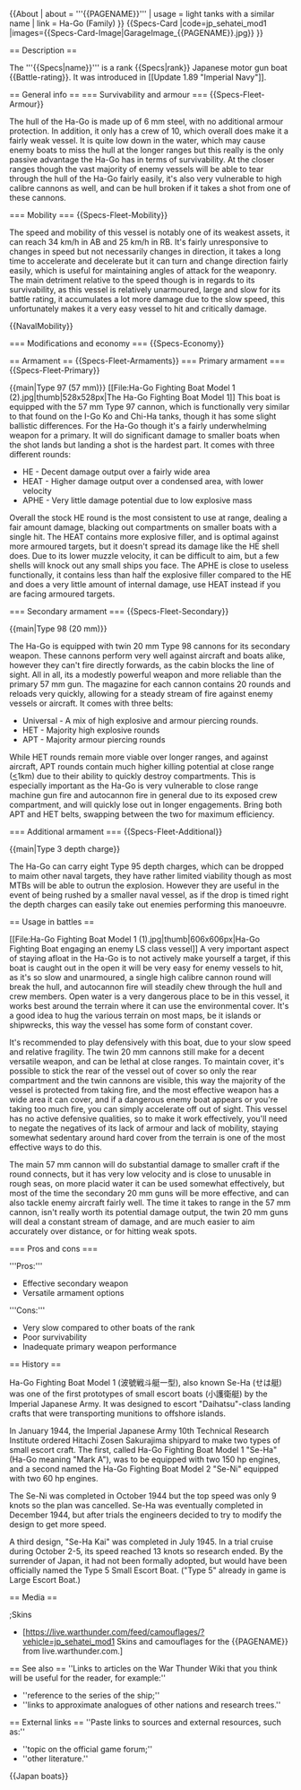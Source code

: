 {{About
| about = '''{{PAGENAME}}'''
| usage = light tanks with a similar name
| link = Ha-Go (Family)
}}
{{Specs-Card
|code=jp_sehatei_mod1
|images={{Specs-Card-Image|GarageImage_{{PAGENAME}}.jpg}}
}}

== Description ==
<!-- ''In the first part of the description, cover the history of the ship's creation and military application. In the second part, tell the reader about using this ship in the game. Add a screenshot: if a beginner player has a hard time remembering vehicles by name, a picture will help them identify the ship in question.'' -->
The '''{{Specs|name}}''' is a rank {{Specs|rank}} Japanese motor gun boat {{Battle-rating}}. It was introduced in [[Update 1.89 "Imperial Navy"]].

== General info ==
=== Survivability and armour ===
{{Specs-Fleet-Armour}}
<!-- ''Talk about the vehicle's armour. Note the most well-defended and most vulnerable zones, e.g. the ammo magazine. Evaluate the composition of components and assemblies responsible for movement and manoeuvrability. Evaluate the survivability of the primary and secondary armaments separately. Don't forget to mention the size of the crew, which plays an important role in fleet mechanics. Save tips on preserving survivability for the "Usage in battles" section. If necessary, use a graphical template to show the most well-protected or most vulnerable points in the armour.'' -->
The hull of the Ha-Go is made up of 6 mm steel, with no additional armour protection. In addition, it only has a crew of 10, which overall does make it a fairly weak vessel. It is quite low down in the water, which may cause enemy boats to miss the hull at the longer ranges but this really is the only passive advantage the Ha-Go has in terms of survivability. At the closer ranges though the vast majority of enemy vessels will be able to tear through the hull of the Ha-Go fairly easily, it's also very vulnerable to high calibre cannons as well, and can be hull broken if it takes a shot from one of these cannons.

=== Mobility ===
{{Specs-Fleet-Mobility}}
<!-- ''Write about the ship's mobility. Evaluate its power and manoeuvrability, rudder rerouting speed, stopping speed at full tilt, with its maximum forward and reverse speed.'' -->
The speed and mobility of this vessel is notably one of its weakest assets, it can reach 34 km/h in AB and 25 km/h in RB. It's fairly unresponsive to changes in speed but not necessarily changes in direction, it takes a long time to accelerate and decelerate but it can turn and change direction fairly easily, which is useful for maintaining angles of attack for the weaponry. The main detriment relative to the speed though is in regards to its survivability, as this vessel is relatively unarmoured, large and slow for its battle rating, it accumulates a lot more damage due to the slow speed, this unfortunately makes it a very easy vessel to hit and critically damage.

{{NavalMobility}}

=== Modifications and economy ===
{{Specs-Economy}}

== Armament ==
{{Specs-Fleet-Armaments}}
=== Primary armament ===
{{Specs-Fleet-Primary}}
<!-- ''Provide information about the characteristics of the primary armament. Evaluate their efficacy in battle based on their reload speed, ballistics and the capacity of their shells. Add a link to the main article about the weapon: <code><nowiki>{{main|Weapon name (calibre)}}</nowiki></code>. Broadly describe the ammunition available for the primary armament, and provide recommendations on how to use it and which ammunition to choose.'' -->
{{main|Type 97 (57 mm)}}
[[File:Ha-Go Fighting Boat Model 1 (2).jpg|thumb|528x528px|The Ha-Go Fighting Boat Model 1]]
This boat is equipped with the 57 mm Type 97 cannon, which is functionally very similar to that found on the I-Go Ko and Chi-Ha tanks, though it has some slight ballistic differences. For the Ha-Go though it's a fairly underwhelming weapon for a primary. It will do significant damage to smaller boats when the shot lands but landing a shot is the hardest part. It comes with three different rounds:

* HE - Decent damage output over a fairly wide area
* HEAT - Higher damage output over a condensed area, with lower velocity
* APHE - Very little damage potential due to low explosive mass

Overall the stock HE round is the most consistent to use at range, dealing a fair amount damage, blacking out compartments on smaller boats with a single hit. The HEAT contains more explosive filler, and is optimal against more armoured targets, but it doesn't spread its damage like the HE shell does. Due to its lower muzzle velocity, it can be difficult to aim, but a few shells will knock out any small ships you face. The APHE is close to useless functionally, it contains less than half the explosive filler compared to the HE and does a very little amount of internal damage, use HEAT instead if you are facing armoured targets.

=== Secondary armament ===
{{Specs-Fleet-Secondary}}
<!-- ''Some ships are fitted with weapons of various calibres. Secondary armaments are defined as weapons chosen with the control <code>Select secondary weapon</code>. Evaluate the secondary armaments and give advice on how to use them. Describe the ammunition available for the secondary armament. Provide recommendations on how to use them and which ammunition to choose. Remember that any anti-air armament, even heavy calibre weapons, belong in the next section. If there is no secondary armament, remove this section.'' -->
{{main|Type 98 (20 mm)}}

The Ha-Go is equipped with twin 20 mm Type 98 cannons for its secondary weapon. These cannons perform very well against aircraft and boats alike, however they can't fire directly forwards, as the cabin blocks the line of sight. All in all, its a modestly powerful weapon and more reliable than the primary 57 mm gun. The magazine for each cannon contains 20 rounds and reloads very quickly, allowing for a steady stream of fire against enemy vessels or aircraft. It comes with three belts:

* Universal - A mix of high explosive and armour piercing rounds.
* HET - Majority high explosive rounds
* APT - Majority armour piercing rounds

While HET rounds remain more viable over longer ranges, and against aircraft, APT rounds contain much higher killing potential at close range (<u><</u>1km) due to their ability to quickly destroy compartments. This is especially important as the Ha-Go is very vulnerable to close range machine gun fire and autocannon fire in general  due to its exposed crew compartment, and will quickly lose out in longer engagements. Bring both APT and HET belts, swapping between the two for maximum efficiency.

=== Additional armament ===
{{Specs-Fleet-Additional}}
<!-- ''Describe the available additional armaments of the ship: depth charges, mines, torpedoes. Talk about their positions, available ammunition and launch features such as dead zones of torpedoes. If there is no additional armament, remove this section.'' -->
{{main|Type 3 depth charge}}

The Ha-Go can carry eight Type 95 depth charges, which can be dropped to maim other naval targets, they have rather limited viability though as most MTBs will be able to outrun the explosion. However they are useful in the event of being rushed by a smaller naval vessel, as if the drop is timed right the depth charges can easily take out enemies performing this manoeuvre.

== Usage in battles ==
<!-- ''Describe the technique of using this ship, the characteristics of her use in a team and tips on strategy. Abstain from writing an entire guide – don't try to provide a single point of view, but give the reader food for thought. Talk about the most dangerous opponents for this vehicle and provide recommendations on fighting them. If necessary, note the specifics of playing with this vehicle in various modes (AB, RB, SB).'' -->
[[File:Ha-Go Fighting Boat Model 1 (1).jpg|thumb|606x606px|Ha-Go Fighting Boat engaging an enemy LS class vessel]]
A very important aspect of staying afloat in the Ha-Go is to not actively make yourself a target, if this boat is caught out in the open it will be very easy for enemy vessels to hit, as it's so slow and unarmoured, a single high calibre cannon round will break the hull, and autocannon fire will steadily chew through the hull and crew members. Open water is a very dangerous place to be in this vessel, it works best around the terrain where it can use the environmental cover. It's a good idea to hug the various terrain on most maps, be it islands or shipwrecks, this way the vessel has some form of constant cover.

It's recommended to play defensively with this boat, due to your slow speed and relative fragility. The twin 20 mm cannons still make for a decent versatile weapon, and can be lethal at close ranges. To maintain cover, it's possible to stick the rear of the vessel out of cover so only the rear compartment and the twin cannons are visible, this way the majority of the vessel is protected from taking fire, and the most effective weapon has a wide area it can cover, and if a dangerous enemy boat appears or you're taking too much fire, you can simply accelerate off out of sight. This vessel has no active defensive qualities, so to make it work effectively, you'll need to negate the negatives of its lack of armour and lack of mobility, staying somewhat sedentary around hard cover from the terrain is one of the most effective ways to do this.

The main 57 mm cannon will do substantial damage to smaller craft if the round connects, but it has very low velocity and is close to unusable in rough seas, on more placid water it can be used somewhat effectively, but most of the time the secondary 20 mm guns will be more effective, and can also tackle enemy aircraft fairly well. The time it takes to range in the 57 mm cannon, isn't really worth its potential damage output, the twin 20 mm guns will deal a constant stream of damage, and are much easier to aim accurately over distance, or for hitting weak spots.

=== Pros and cons ===
<!-- ''Summarise and briefly evaluate the vehicle in terms of its characteristics and combat effectiveness. Mark its pros and cons in the bulleted list. Try not to use more than 6 points for each of the characteristics. Avoid using categorical definitions such as "bad", "good" and the like - use substitutions with softer forms such as "inadequate" and "effective".'' -->

'''Pros:'''

* Effective secondary weapon
* Versatile armament options

'''Cons:'''

* Very slow compared to other boats of the rank
* Poor survivability
* Inadequate primary weapon performance

== History ==
<!-- ''Describe the history of the creation and combat usage of the ship in more detail than in the introduction. If the historical reference turns out to be too long, take it to a separate article, taking a link to the article about the ship and adding a block "/History" (example: <nowiki>https://wiki.warthunder.com/(Ship-name)/History</nowiki>) and add a link to it here using the <code>main</code> template. Be sure to reference text and sources by using <code><nowiki><ref></ref></nowiki></code>, as well as adding them at the end of the article with <code><nowiki><references /></nowiki></code>. This section may also include the ship's dev blog entry (if applicable) and the in-game encyclopedia description (under <code><nowiki>=== In-game description ===</nowiki></code>, also if applicable).'' -->
Ha-Go Fighting Boat Model 1 (波號戦斗艇一型), also known Se-Ha (せは艇) was one of the first prototypes of small escort boats (小護衛艇) by the Imperial Japanese Army. It was designed to escort "Daihatsu"-class landing crafts that were transporting munitions to offshore islands.

In January 1944, the Imperial Japanese Army 10th Technical Research Institute ordered Hitachi Zosen Sakurajima shipyard to make two types of small escort craft. The first, called Ha-Go Fighting Boat Model 1 "Se-Ha" (Ha-Go meaning "Mark A"), was to be equipped with two 150 hp engines, and a second named the Ha-Go Fighting Boat Model 2 "Se-Ni" equipped with two 60 hp engines.

The Se-Ni was completed in October 1944 but the top speed was only 9 knots so the plan was cancelled. Se-Ha was eventually completed in December 1944, but after trials the engineers decided to try to modify the design to get more speed.

A third design, "Se-Ha Kai" was completed in July 1945. In a trial cruise during October 2-5, its speed reached 13 knots so research ended. By the surrender of Japan, it had not been formally adopted, but would have been officially named the Type 5 Small Escort Boat. ("Type 5" already in game is Large Escort Boat.)

== Media ==
<!-- ''Excellent additions to the article would be video guides, screenshots from the game, and photos.'' -->

;Skins

* [https://live.warthunder.com/feed/camouflages/?vehicle=jp_sehatei_mod1 Skins and camouflages for the {{PAGENAME}} from live.warthunder.com.]

== See also ==
''Links to articles on the War Thunder Wiki that you think will be useful for the reader, for example:''

* ''reference to the series of the ship;''
* ''links to approximate analogues of other nations and research trees.''

== External links ==
''Paste links to sources and external resources, such as:''

* ''topic on the official game forum;''
* ''other literature.''

{{Japan boats}}
